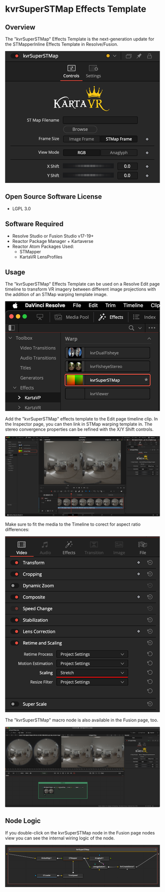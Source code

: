 # kvrSuperSTMap Effects Template

## Overview

The "kvrSuperSTMap" Effects Template is the next-generation update for the STMapperInline Effects Template in Resolve/Fusion.

![Controls.](Images/kvrSuperSTMap_Controls.png)

## Open Source Software License

- LGPL 3.0

## Software Required

- Resolve Studio or Fusion Studio v17-19+ 
- Reactor Package Manager + Kartaverse
- Reactor Atom Packages Used:
	- STMapper
	- KartaVR LensProfiles

## Usage

The "kvrSuperSTMap" Effects Template can be used on a Resolve Edit page timeline to transform VR imagery between different image projections with the addition of an STMap warping template image.

![Effects](Images/kvrSuperSTMap_Effects_Tab.png)

Add the "kvrSuperSTMap" effects template to the Edit page timeline clip. In the Inspector page, you can then link in STMap warping template in. The stereo convergence properties can be refined with the X/Y Shift controls.

![Timeline](Images/kvrSuperSTMap_Timeline.png)

Make sure to fit the media to the Timeline to corect for aspect ratio differences:

![Fit](Images/kvrSuperSTMap_Resize.png)

The "kvrSuperSTMap" macro node is also available in the Fusion page, too.

![Node Logic](Images/kvrSuperSTMap-Comp.png)

## Node Logic

If you double-click on the kvrSuperSTMap node in the Fusion page nodes view you can see the internal wiring logic of the node.

![Node Logic](Images/kvrSuperSTMap_GroupOperator.png)
